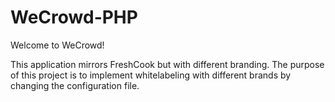 WeCrowd-PHP
==========

Welcome to WeCrowd! 

This application mirrors FreshCook but with different branding. The purpose of this project is to implement whitelabeling with different brands by changing the configuration file. 